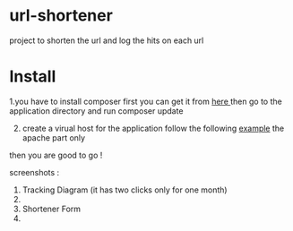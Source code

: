 # url-shortener
project to shorten the url and log the hits on each url 

# Install
1.you have to install composer first 
you can get it from <a href="https://getcomposer.org/">here </a> 
then go to the application directory and run composer update 

2. create a virual host for the application
follow the following <a href="http://framework.zend.com/manual/current/en/ref/installation.html">example</a> the apache part only 

then you are good to go !

screenshots : 

1. Tracking Diagram (it has two clicks only for one month) 
2. <img scr="http://i.imgur.com/r7tyP5P.png"/>
3. Shortener Form 
4. <img scr="http://i.imgur.com/ghanm43.png"/>


